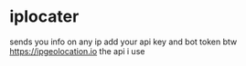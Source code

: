 # iplocater
sends you info on any ip add your api key and bot token btw
https://ipgeolocation.io the api i use
